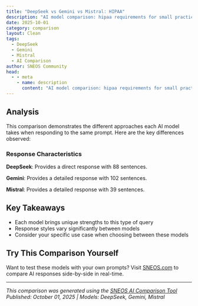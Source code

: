 ```yaml
---
title: "DeepSeek vs Gemini vs Mistral: HIPAA"
description: "AI model comparison: hipaa requirements for small practices..."
date: 2025-10-01
category: comparison
layout: Clean
tags:
  - DeepSeek
  - Gemini
  - Mistral
  - AI Comparison
author: SNEOS Community
head:
  - - meta
    - name: description
      content: "AI model comparison: hipaa requirements for small practices..."
---
```


<ChatComparison
  title="DeepSeek vs Gemini vs Mistral: HIPAA"
  prompt="hipaa requirements for small practices"
  :responses='{
    "DeepSeek": "Of course. This is a crucial topic for small practices. While HIPAA can seem daunting, it\u0027s fundamentally about implementing sensible policies and procedures to protect patient information.\n\nHere is a breakdown of HIPAA requirements tailored specifically for small medical practices, presented in a clear, actionable way.\n\n### The Core of HIPAA: The \u0022Three Rules\u0022\n\nHIPAA compliance is built on three main rules:\n\n1.  **The Privacy Rule:** Governs the use and disclosure of Protected Health Information (PHI).\n2.  **The Security Rule:** Sets standards for securing electronic PHI (ePHI).\n3.  **The Breach Notification Rule:** Mandates what to do if there is a breach of unsecured PHI.\n\n---\n\n### Actionable Checklist for a Small Practice\n\nThink of compliance in these key areas:\n\n#### 1. People, Policies, and Documentation (The Foundation)\n\n*   **Appoint a Privacy and Security Officer:** Even in a small practice, someone must be formally responsible. This can be the lead doctor, practice manager, or an office staff member.\n*   **Conduct a Risk Analysis:** This is the most critical step for the Security Rule. It\u0027s a formal process where you identify all the places you store, receive, and transmit ePHI (computers, phones, email, USB drives, etc.) and assess the vulnerabilities and threats to that information.\n    *   **Example:** \u0022Our billing computer has a password, but it hasn\u0027t been changed in 2 years. This is a vulnerability.\u0022\n*   **Develop Written Policies and Procedures:** You must have written documentation for how your practice handles PHI. Key policies include:\n    *   Privacy Policy\n    *   Security Policy\n    *   Breach Notification Policy\n    *   Patient Rights Procedures (see below)\n*   **Train Your Staff Annually:** Every employee who might encounter PHI must be trained on your policies and HIPAA requirements when they start and at least once a year thereafter. **Keep signed documentation of all training sessions.**\n\n#### 2. Protecting Patient Rights\n\nThe Privacy Rule gives patients specific rights. Your practice must have a process to handle these requests:\n\n*   **Notice of Privacy Practices (NPP):** You must create an easy-to-understand NPP that explains how you use patient information and their rights. You must make a good-faith effort to get patients to sign an acknowledgment that they received it.\n*   **Access:** Patients have the right to see and get a copy of their medical records, usually within 30 days. You can charge a reasonable, cost-based fee.\n*   **Amendment:** Patients can ask you to amend their record if they believe it is incorrect.\n*   **Accounting of Disclosures:** Patients can ask for a list of certain instances where you disclosed their PHI *for non-routine purposes* (not for treatment, payment, or healthcare operations). This is a complex requirement; consider seeking guidance.\n*   **Restrictions:** Patients can ask you to restrict how you use/disclose their PHI, but you are not always required to agree.\n\n#### 3. Physical, Technical, and Administrative Safeguards (The Security Rule)\n\nThis is about the practical steps to secure ePHI.\n\n*   **Administrative Safeguards (The \u0022People\u0022 Part):**\n    *   **Risk Analysis:** (Mentioned above, it\u0027s that important).\n    *   **Training:** (Also mentioned above).\n    *   **Contingency Plan:** Have a plan for data backup and recovery in case of a disaster (e.g., ransomware attack, fire).\n*   **Physical Safeguards (The \u0022Place\u0022 Part):**\n    *   **Workstation Security:** Position computers so screens aren\u0027t visible to the public.\n    *   **Device Controls:** Lock offices and file cabinets where records are stored. Control who has keys.\n    *   **Manage Hardware:** Keep track of all devices (laptops, smartphones, USB drives) that contain ePHI. Have a policy for securely disposing of old computers and hard drives (e.g., wiping them clean).\n*   **Technical Safeguards (The \u0022Software\u0022 Part):**\n    *   **Access Controls:** Ensure each user has a unique login ID and password. Implement role-based access so staff can only see the information they need to do their job (e.g., a receptionist doesn\u0027t need to see clinical notes).\n    *   **Audit Controls:** Use your EHR/software\u0027s audit log features to track who accessed what record and when. You should periodically review these logs.\n    *   **Encryption:** **Encrypt ePHI whenever possible.** This is a \u0022safe harbor\u0022 under the breach notification rule. If an encrypted laptop is lost or stolen, it is generally not considered a reportable breach. Encrypt laptops, smartphones, and data being emailed.\n    *   **Secure Transmission:** Use secure, HIPAA-compliant methods for emailing PHI. Regular email (like Gmail or Outlook) is generally not secure. Consider a secure messaging portal.\n\n#### 4. Business Associate Agreements (BAAs)\n\nYou are legally required to have a signed **Business Associate Agreement (BAA)** with any vendor or person outside your practice who has access to your PHI.\n\n**Common examples for small practices:**\n*   Your EHR (Electronic Health Record) vendor\n*   Billing or coding companies\n*   Cloud storage providers (e.g., Google Workspace, Dropbox, if you use them for PHI)\n*   IT support companies\n*   Accountants or attorneys who handle PHI\n*   A shredding company\n\n**Do NOT work with a vendor that handles your PHI and refuses to sign a BAA.**\n\n#### 5. Be Prepared for a Breach\n\n*   **Have a Response Plan:** Know who to contact (your officer, legal counsel, insurance) and what steps to take.\n*   **Understand \u0022Breach\u0022:** A breach is generally an \u0022acquisition, access, use, or disclosure of PHI... which compromises the security or privacy of the PHI.\u0022\n*   **Follow Notification Rules:**\n    *   **Individuals:** Must be notified without unreasonable delay, no later than 60 days after discovery.\n    *   **HHS:** Must be notified (via the HHS website) no later than 60 days after the end of the calendar year for breaches affecting \u003C500 individuals, or immediately for breaches affecting 500\u002B.\n    *   **Media:** Required for breaches affecting 500\u002B individuals in a state or jurisdiction.\n\n---\n\n### Common Pitfalls for Small Practices\n\n*   **Thinking \u0022We\u0027re Too Small to Be a Target\u0022:** Criminals target small practices precisely because they often have weaker security.\n*   **Using Regular Email for PHI:** This is a massive risk. Use encrypted email or a patient portal.\n*   **No BAA with Vendors:** This is a direct violation. Don\u0027t assume your vendor is \u0022HIPAA-compliant\u0022 without a signed BAA.\n*   **Weak Passwords and No Screen Locks:** Simple passwords and unlocked computers are an open door.\n*   **Gossiping:** Discussing patients in common areas where others can overhear is a common, unintentional violation.\n*   **No Risk Analysis:** This is the number one item the HHS OCR (Office for Civil Rights) will ask for in an audit.\n\n### Where to Get Help\n\n*   **HHS.gov/hipaa:** The official source. It has guidance specifically for small providers.\n*   **Your Professional Association:** Many state and national medical associations offer HIPAA resources, templates, and webinars.\n*   **Your EHR Vendor:** They should be able to provide guidance on the security features of their system and sign a BAA.\n*   **HIPAA Compliance Consultants:** For a cost, they can conduct your risk analysis and help you build your program.\n\n**Disclaimer:** This information is for educational purposes and is not legal advice. You should consult with a healthcare attorney or qualified compliance professional for advice tailored to your specific situation.",
    "Gemini": "Navigating HIPAA requirements can be challenging for small practices, as the resources and expertise might be limited compared to larger organizations. However, compliance is mandatory regardless of size. Here\u0027s a breakdown of the key HIPAA requirements for small practices:\n\n**Key Areas of HIPAA Compliance:**\n\n1.  **Privacy Rule:** This rule protects the privacy of Protected Health Information (PHI).\n\n2.  **Security Rule:** This rule sets standards for protecting electronic PHI (ePHI) while it\u0027s stored, used, or transmitted.\n\n3.  **Breach Notification Rule:** This rule requires covered entities (like your practice) to notify affected individuals, the Department of Health and Human Services (HHS), and sometimes the media following a breach of unsecured PHI.\n\n**Specific Requirements and Action Items for Small Practices:**\n\n**A.  Privacy Rule Compliance:**\n\n*   **Notice of Privacy Practices (NPP):**\n    *   **Develop:** Create a clear and understandable NPP explaining how your practice uses and discloses patient health information.  Include patient rights (access, amendment, accounting of disclosures, restriction requests, confidential communications).\n    *   **Provide:** Give the NPP to each patient at their first service delivery and make it available upon request.  Obtain written acknowledgement of receipt from the patient.  Post the NPP in a prominent location in your office and on your website (if you have one).\n    *   **Update:** Review and update the NPP periodically and whenever your privacy practices change.\n\n*   **Privacy Officer:**\n    *   **Designate:** Appoint a privacy officer responsible for developing and implementing privacy policies and procedures.  In a small practice, this role might be assigned to an existing employee (e.g., office manager).\n\n*   **Privacy Policies and Procedures:**\n    *   **Develop:** Create written policies and procedures covering all aspects of privacy, including:\n        *   **Permitted Uses and Disclosures:**  Clearly define when you can use and disclose PHI for treatment, payment, and healthcare operations (TPO).\n        *   **Business Associate Agreements (BAAs):**  Establish BAAs with any vendors who handle PHI on your behalf (e.g., billing services, IT providers, answering services).\n        *   **Minimum Necessary Standard:**  Limit the use and disclosure of PHI to the minimum necessary to accomplish the intended purpose.\n        *   **Patient Rights:**  Establish procedures for patients to exercise their rights, including:\n            *   **Access:**  Allow patients to access and obtain copies of their medical records.\n            *   **Amendment:**  Provide a process for patients to request amendments to their medical records.\n            *   **Accounting of Disclosures:**  Provide patients with an accounting of certain disclosures of their PHI.\n            *   **Restriction Requests:**  Allow patients to request restrictions on the use and disclosure of their PHI.\n            *   **Confidential Communications:**  Accommodate reasonable requests from patients to receive communications by alternative means or at alternative locations.\n\n*   **Training:**\n    *   **Provide:** Train all staff members on your privacy policies and procedures.  Training should be documented.\n    *   **Regular Review:**  Provide ongoing training and updates as needed.\n\n*   **Complaints:**\n    *   **Establish:**  Create a process for patients to file complaints regarding privacy practices.\n    *   **Investigate:**  Investigate and address all complaints promptly.\n\n*   **Documentation:**\n    *   **Maintain:**  Maintain thorough documentation of your privacy policies, procedures, training, complaints, and any corrective actions taken.\n\n**B. Security Rule Compliance:**\n\n*   **Security Officer:**\n    *   **Designate:**  Appoint a security officer responsible for developing and implementing security policies and procedures.  This may be the same person as the privacy officer.\n\n*   **Risk Analysis:**\n    *   **Conduct:**  Perform a thorough and regular risk analysis to identify potential threats and vulnerabilities to ePHI.  This is arguably the most crucial step.\n    *   **Document:**  Document the findings of the risk analysis.\n    *   **Update:**  Regularly review and update the risk analysis (at least annually or when significant changes occur in your IT systems or business operations).\n\n*   **Security Policies and Procedures:**\n    *   **Develop:**  Create written policies and procedures to address the security requirements, including:\n        *   **Administrative Safeguards:**\n            *   **Security Management Process:**  Implement policies and procedures to manage and control access to ePHI.\n            *   **Workforce Security:**  Implement procedures for workforce access, authorization, and termination.\n            *   **Information Access Management:**  Establish policies and procedures for granting and restricting access to ePHI.\n            *   **Security Awareness and Training:**  Provide regular security awareness and training to all staff members.\n            *   **Security Incident Procedures:**  Establish procedures for responding to and reporting security incidents.\n            *   **Contingency Plan:**  Develop a contingency plan to ensure business continuity in the event of a disaster or emergency.\n            *   **Evaluation:**  Regularly evaluate the effectiveness of your security policies and procedures.\n            *   **Business Associate Agreements (BAAs):** As mentioned in Privacy Rule, this applies here as well.\n\n        *   **Physical Safeguards:**\n            *   **Facility Access Controls:**  Implement measures to control physical access to facilities where ePHI is stored or processed.\n            *   **Workstation Security:**  Implement policies and procedures to protect workstations from unauthorized access.\n            *   **Device and Media Controls:**  Implement policies and procedures for the disposal and reuse of electronic media.\n\n        *   **Technical Safeguards:**\n            *   **Access Control:**  Implement technical measures to control access to ePHI, such as user IDs, passwords, and encryption.\n            *   **Audit Controls:**  Implement mechanisms to record and examine activity in information systems that contain or use ePHI.\n            *   **Integrity:**  Implement measures to protect ePHI from unauthorized alteration or destruction.\n            *   **Transmission Security:**  Implement security measures to protect ePHI during transmission, such as encryption.\n\n*   **Training:**\n    *   **Provide:**  Train all staff members on your security policies and procedures.  Training should be documented.\n    *   **Regular Review:**  Provide ongoing training and updates as needed, especially regarding phishing and malware.\n\n*   **Documentation:**\n    *   **Maintain:**  Maintain thorough documentation of your security policies, procedures, risk analysis, training, and any corrective actions taken.\n\n**C. Breach Notification Rule Compliance:**\n\n*   **Breach Assessment:**\n    *   **Establish:**  Establish procedures for assessing potential breaches of unsecured PHI.\n    *   **Determine:**  Determine the risk of compromise based on factors such as the nature of the PHI, the identity of the unauthorized person, whether the PHI was actually viewed or acquired, and the extent to which the risk has been mitigated.\n\n*   **Notification Requirements:**\n    *   **Individual Notification:**  Notify affected individuals by first-class mail or email (if preferred by the individual) without unreasonable delay, but no later than 60 days following the discovery of the breach.\n    *   **HHS Notification:**  Notify HHS of breaches affecting 500 or more individuals within 60 days of discovery.  For breaches affecting fewer than 500 individuals, you can notify HHS annually.\n    *   **Media Notification (for Large Breaches):**  If a breach affects 500 or more residents of a state or jurisdiction, you must notify prominent media outlets in that state or jurisdiction.\n\n*   **Documentation:**\n    *   **Maintain:**  Maintain documentation of all breach assessments, notifications, and corrective actions taken.\n\n**Key Considerations for Small Practices:**\n\n*   **Scalability:**  Implement solutions that are scalable to your practice size and budget. Don\u0027t over-engineer a solution that is too complex to manage.\n*   **Simplicity:**  Prioritize simple and effective security measures.\n*   **Affordability:**  Explore affordable security solutions, such as cloud-based services and open-source software.\n*   **Resources:**\n    *   **HHS Resources:**  Utilize the free resources provided by HHS, including guidance materials, checklists, and model policies and procedures. The HHS Office for Civil Rights (OCR) website is a great starting point.\n    *   **Professional Organizations:**  Consult with professional organizations in your field, as they may offer HIPAA compliance resources tailored to your specific practice.\n    *   **Legal Counsel:**  Consider consulting with a healthcare attorney specializing in HIPAA compliance.\n    *   **IT Consultants:**  Engage an IT consultant with HIPAA expertise to assist with risk assessments, security implementations, and training.\n\n**Practical Steps to Get Started:**\n\n1.  **Conduct a Self-Assessment:**  Use HHS resources to conduct a self-assessment of your current HIPAA compliance practices.\n2.  **Prioritize Risks:**  Focus on addressing the most significant risks to PHI first.\n3.  **Develop Policies and Procedures:**  Create written policies and procedures based on the risk assessment and the specific requirements of the HIPAA rules.\n4.  **Train Your Staff:**  Provide regular HIPAA training to all staff members.\n5.  **Monitor and Update:**  Continuously monitor your compliance efforts and update your policies and procedures as needed.  HIPAA is not a one-time task; it\u0027s an ongoing process.\n6.  **Documentation is Key:** Document everything related to HIPAA compliance.  If you are audited, documentation is critical for demonstrating your efforts.\n\n**Common Mistakes to Avoid:**\n\n*   **Ignoring HIPAA Requirements:**  Assuming that HIPAA doesn\u0027t apply to your small practice.\n*   **Failing to Conduct a Risk Analysis:**  Not identifying potential threats and vulnerabilities to PHI.\n*   **Using Weak Passwords:**  Compromising access controls by using weak or easily guessed passwords.\n*   **Not Encrypting Data:**  Failing to encrypt ePHI at rest and in transit.\n*   **Not Having Business Associate Agreements:**  Sharing PHI with vendors without proper BAAs in place.\n*   **Lack of Employee Training:**  Failing to provide adequate HIPAA training to staff members.\n*   **Delaying Breach Notification:**  Notifying affected individuals and HHS promptly following a breach.\n*   **Not Documenting Compliance Efforts:** Failing to maintain adequate documentation of your HIPAA compliance practices.\n\nBy understanding the HIPAA requirements and taking proactive steps to comply, small practices can protect patient privacy, safeguard ePHI, and avoid costly penalties. Remember to tailor your approach to your specific practice size, resources, and risk profile.\n",
    "Mistral": "The Health Insurance Portability and Accountability Act (HIPAA) sets standards for protecting sensitive patient data. Even small healthcare practices must comply with HIPAA regulations to ensure the privacy and security of patient information. Here are some key HIPAA requirements for small practices:\n\n### 1. **Privacy Rule**\n- **Notice of Privacy Practices (NPP):** Provide patients with a Notice of Privacy Practices that explains how their protected health information (PHI) will be used and disclosed.\n- **Patient Rights:** Inform patients of their rights, including the right to access their PHI, request amendments, and receive an accounting of disclosures.\n- **Minimum Necessary Standard:** Use and disclose only the minimum necessary PHI to accomplish the intended purpose.\n- **Business Associate Agreements (BAAs):** Ensure that any third-party vendors or service providers (business associates) who handle PHI sign a BAA, agreeing to comply with HIPAA requirements.\n\n### 2. **Security Rule**\n- **Administrative Safeguards:**\n  - **Security Management Process:** Implement policies and procedures to prevent, detect, contain, and correct security violations.\n  - **Security Personnel:** Designate a security official responsible for developing and implementing security policies.\n  - **Information Access Management:** Implement policies and procedures for authorizing access to electronic PHI (ePHI).\n  - **Workforce Training and Management:** Provide training for all workforce members regarding the security policies and procedures.\n  - **Evaluation:** Perform a periodic assessment of how well the security policies and procedures meet the requirements of the Security Rule.\n\n- **Physical Safeguards:**\n  - **Facility Access Controls:** Implement policies and procedures to limit physical access to its electronic information systems and the facility or facilities in which they are housed, while ensuring that properly authorized access is allowed.\n  - **Workstation Use:** Implement policies and procedures that specify the proper functions to be performed, the manner in which those functions are to be performed, and the physical attributes of the surroundings of a specific workstation or class of workstation that can access electronic PHI.\n  - **Workstation Security:** Implement physical safeguards for all workstations that access electronic PHI, to restrict access to authorized users.\n  - **Device and Media Controls:** Implement policies and procedures that govern the receipt and removal of hardware and electronic media that contain electronic PHI into and out of a facility, and the movement of these items within the facility.\n\n- **Technical Safeguards:**\n  - **Access Control:** Implement technical policies and procedures for electronic information systems that maintain electronic PHI to allow access only to those persons or software programs that have been granted access rights.\n  - **Audit Controls:** Implement hardware, software, and/or procedural mechanisms that record and examine activity in information systems that contain or use electronic PHI.\n  - **Integrity:** Implement policies and procedures to protect electronic PHI from improper alteration or destruction.\n  - **Person or Entity Authentication:** Implement procedures to verify that a person or entity seeking access to electronic PHI is the one claimed.\n  - **Transmission Security:** Implement technical security measures to guard against unauthorized access to electronic PHI that is being transmitted over an electronic communications network.\n\n### 3. **Breach Notification Rule**\n- **Notification Requirements:** In the event of a breach of unsecured PHI, notify affected individuals, the Secretary of the Department of Health and Human Services (HHS), and, in some cases, the media.\n- **Timeline:** Notify individuals without unreasonable delay and no later than 60 days following the discovery of a breach.\n\n### 4. **Enforcement Rule**\n- **Compliance:** Ensure compliance with all HIPAA rules and be prepared for potential audits by the Office for Civil Rights (OCR).\n- **Penalties:** Be aware of the potential penalties for non-compliance, which can include fines and other sanctions.\n\n### 5. **Risk Analysis and Management**\n- **Risk Assessment:** Conduct a thorough risk assessment to identify potential vulnerabilities and threats to the confidentiality, integrity, and availability of PHI.\n- **Risk Management:** Implement measures to mitigate identified risks and regularly review and update the risk management plan.\n\n### 6. **Documentation**\n- **Policies and Procedures:** Document all HIPAA-related policies and procedures.\n- **Records:** Maintain records of all actions taken to comply with HIPAA, including training sessions, risk assessments, and any incidents or breaches.\n\n### 7. **Training**\n- **Workforce Training:** Provide regular training for all staff members on HIPAA requirements and the practice\u0027s specific policies and procedures.\n\n### 8. **Incident Response**\n- **Incident Response Plan:** Develop and implement an incident response plan to address potential breaches or security incidents.\n\nBy adhering to these requirements, small healthcare practices can ensure they are compliant with HIPAA and protect the privacy and security of their patients\u0027 information."
  }'
  published-date="19:03"
/>

## Analysis

This comparison demonstrates the different approaches each AI model takes when responding to the same prompt. Here are the key differences observed:

### Response Characteristics

**DeepSeek**: Provides a direct response with 88 sentences. 

**Gemini**: Provides a detailed response with 102 sentences. 

**Mistral**: Provides a detailed response with 39 sentences. 

## Key Takeaways

- Each model brings unique strengths to this type of query
- Response styles vary significantly between models
- Consider your specific use case when choosing between these models

## Try This Comparison Yourself

Want to test these models with your own prompts? Visit [SNEOS.com](https://sneos.com) to compare AI responses side-by-side in real-time.

---

*This comparison was generated using the [SNEOS AI Comparison Tool](https://sneos.com)*
*Published: October 01, 2025 | Models: DeepSeek, Gemini, Mistral*
